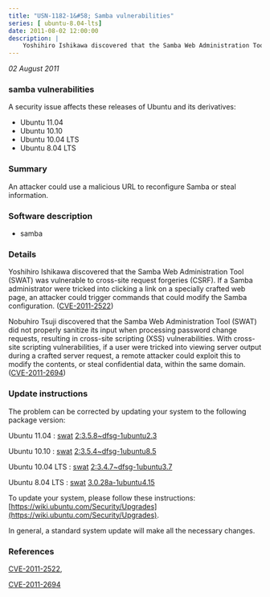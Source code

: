 ```yaml
---
title: "USN-1182-1&#58; Samba vulnerabilities"
series: [ ubuntu-8.04-lts]
date: 2011-08-02 12:00:00
description: |
    Yoshihiro Ishikawa discovered that the Samba Web Administration Tool (SWAT) was vulnerable to cross-site request forgeries (CSRF). If a Samba administrator were tricked into clicking a link on a specially crafted web page, an attacker could trigger commands that could modify the Samba configuration. ([CVE-2011-2522](http://people.ubuntu.com/~ubuntu-security/cve/CVE-2011-2522))
--- 
```

 
 

*02 August 2011*

### samba vulnerabilities

A security issue affects these releases of Ubuntu and its derivatives:

* Ubuntu 11.04
* Ubuntu 10.10
* Ubuntu 10.04 LTS
* Ubuntu 8.04 LTS

### Summary

An attacker could use a malicious URL to reconfigure Samba or steal information.

### Software description

* samba 

### Details

Yoshihiro Ishikawa discovered that the Samba Web Administration Tool (SWAT) was vulnerable to cross-site request forgeries (CSRF). If a Samba administrator were tricked into clicking a link on a specially crafted web page, an attacker could trigger commands that could modify the Samba configuration. ([CVE-2011-2522](http://people.ubuntu.com/~ubuntu-security/cve/CVE-2011-2522))

Nobuhiro Tsuji discovered that the Samba Web Administration Tool (SWAT) did not properly sanitize its input when processing password change requests, resulting in cross-site scripting (XSS) vulnerabilities. With cross-site scripting vulnerabilities, if a user were tricked into viewing server output during a crafted server request, a remote attacker could exploit this to modify the contents, or steal confidential data, within the same domain. ([CVE-2011-2694](http://people.ubuntu.com/~ubuntu-security/cve/CVE-2011-2694)) 

### Update instructions

The problem can be corrected by updating your system to the following package version:

Ubuntu 11.04
 : [swat](https://launchpad.net/ubuntu/+source/samba) <span> [2:3.5.8~dfsg-1ubuntu2.3](https://launchpad.net/ubuntu/+source/samba/2:3.5.8~dfsg-1ubuntu2.3) </span> 

Ubuntu 10.10
 : [swat](https://launchpad.net/ubuntu/+source/samba) <span> [2:3.5.4~dfsg-1ubuntu8.5](https://launchpad.net/ubuntu/+source/samba/2:3.5.4~dfsg-1ubuntu8.5) </span> 

Ubuntu 10.04 LTS
 : [swat](https://launchpad.net/ubuntu/+source/samba) <span> [2:3.4.7~dfsg-1ubuntu3.7](https://launchpad.net/ubuntu/+source/samba/2:3.4.7~dfsg-1ubuntu3.7) </span> 

Ubuntu 8.04 LTS
 : [swat](https://launchpad.net/ubuntu/+source/samba) <span> [3.0.28a-1ubuntu4.15](https://launchpad.net/ubuntu/+source/samba/3.0.28a-1ubuntu4.15) </span> 

To update your system, please follow these instructions: [https://wiki.ubuntu.com/Security/Upgrades](https://wiki.ubuntu.com/Security/Upgrades).

In general, a standard system update will make all the necessary changes. 

### References

 
 [CVE-2011-2522](http://people.ubuntu.com/~ubuntu-security/cve/CVE-2011-2522), 

 [CVE-2011-2694](http://people.ubuntu.com/~ubuntu-security/cve/CVE-2011-2694)
 

